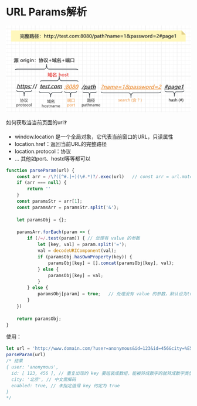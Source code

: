 # URL Params解析

![URL路径参数解析](../Network/icon/url%20路径参数.png)

如何获取当当前页面的url❓
* window.location 是一个全局对象，它代表当前窗口的URL，只读属性
* location.href：返回当前URL的完整路径
* location.protocol：协议
* ... 其他如port、hostd等等都可以


```js
function parseParam(url) {
    const arr = /\?([^#.]+)(\#.*)?/.exec(url)   // const arr = url.match(/\?([^#.]+)(\#.*)?/)  //两者是等价的
    if (arr === null) {
        return ''
    }
    const paramsStr = arr[1];
    const paramsArr = paramsStr.split('&');

    let paramsObj = {};

    paramsArr.forEach(param => {
        if (/=/.test(param)) { // 处理有 value 的参数
            let [key, val] = param.split('=');
            val = decodeURIComponent(val);
            if (paramsObj.hasOwnProperty(key)) {
                paramsObj[key] = [].concat(paramsObj[key], val);
            } else {
                paramsObj[key] = val;
            }
        } else {
            paramsObj[param] = true;   // 处理没有 value 的参数，默认设为true
        }
    })

    return paramsObj;
}
```

使用：

```js
let url = 'http://www.domain.com/?user=anonymous&id=123&id=456&city=%E5%8C%97%E4%BA%AC&enabled';
parseParam(url)
/* 结果
{ user: 'anonymous',
  id: [ 123, 456 ], // 重复出现的 key 要组装成数组，能被转成数字的就转成数字类型
  city: '北京', // 中文需解码
  enabled: true, // 未指定值得 key 约定为 true
}
*/
```